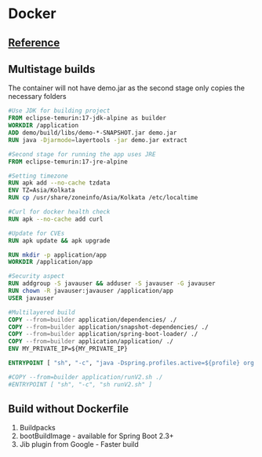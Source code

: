# Docker

## [Reference](https://spring.io/guides/topicals/spring-boot-docker/#a-better-dockerfile)

## Multistage builds

The container will not have demo.jar as the second stage only copies the necessary folders

```Dockerfile
#Use JDK for building project
FROM eclipse-temurin:17-jdk-alpine as builder
WORKDIR /application
ADD demo/build/libs/demo-*-SNAPSHOT.jar demo.jar
RUN java -Djarmode=layertools -jar demo.jar extract

#Second stage for running the app uses JRE
FROM eclipse-temurin:17-jre-alpine

#Setting timezone
RUN apk add --no-cache tzdata
ENV TZ=Asia/Kolkata
RUN cp /usr/share/zoneinfo/Asia/Kolkata /etc/localtime

#Curl for docker health check
RUN apk --no-cache add curl

#Update for CVEs
RUN apk update && apk upgrade

RUN mkdir -p application/app
WORKDIR /application/app

#Security aspect
RUN addgroup -S javauser && adduser -S javauser -G javauser
RUN chown -R javauser:javauser /application/app
USER javauser

#Multilayered build
COPY --from=builder application/dependencies/ ./
COPY --from=builder application/snapshot-dependencies/ ./
COPY --from=builder application/spring-boot-loader/ ./
COPY --from=builder application/application/ ./
ENV MY_PRIVATE_IP=${MY_PRIVATE_IP}

ENTRYPOINT [ "sh", "-c", "java -Dspring.profiles.active=${profile} org.springframework.boot.loader.JarLauncher demo" ]

#COPY --from=builder application/runV2.sh ./
#ENTRYPOINT [ "sh", "-c", "sh runV2.sh" ]
```

## Build without Dockerfile

1. Buildpacks
2. bootBuildImage - available for Spring Boot 2.3+
3. Jib plugin from Google - Faster build